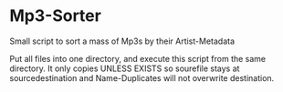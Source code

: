 # Mp3-Sorter
Small script to sort a mass of Mp3s by their Artist-Metadata


Put all files into one directory, and execute this script from the same directory.
It only copies UNLESS EXISTS so sourefile stays at sourcedestination and Name-Duplicates will not overwrite destination.
